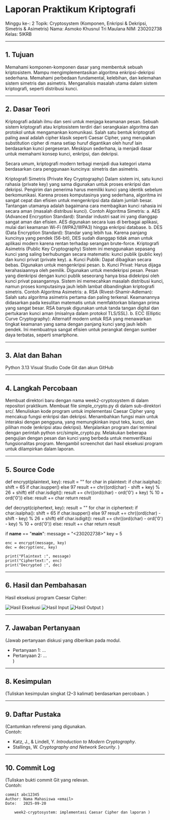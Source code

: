 # Laporan Praktikum Kriptografi

Minggu ke-: 2
Topik: Cryptosystem (Komponen, Enkripsi & Dekripsi, Simetris & Asimetris)
Nama: Asmoko Khusnul Tri Maulana
NIM: 230202738
Kelas: 5IKRB

---

## 1. Tujuan

Memahami komponen-komponen dasar yang membentuk sebuah kriptosistem.
Mampu mengimplementasikan algoritma enkripsi-dekripsi sederhana.
Memahami perbedaan fundamental, kelebihan, dan kelemahan sistem simetris dan asimetris.
Menganalisis masalah utama dalam sistem kriptografi, seperti distribusi kunci.

---

## 2. Dasar Teori

Kriptografi adalah ilmu dan seni untuk menjaga keamanan pesan. Sebuah sistem kriptografi atau kriptosistem terdiri dari serangkaian algoritma dan protokol untuk mengamankan komunikasi. Salah satu bentuk kriptografi paling awal adalah cipher klasik seperti Caesar Cipher, yang merupakan substitution cipher di mana setiap huruf digantikan oleh huruf lain berdasarkan kunci pergeseran. Meskipun sederhana, ia menjadi dasar untuk memahami konsep kunci, enkripsi, dan dekripsi.

Secara umum, kriptografi modern terbagi menjadi dua kategori utama berdasarkan cara penggunaan kuncinya: simetris dan asimetris.

Kriptografi Simetris (Private Key Cryptography)
Dalam sistem ini, satu kunci rahasia (private key) yang sama digunakan untuk proses enkripsi dan dekripsi. Pengirim dan penerima harus memiliki kunci yang identik sebelum berkomunikasi. Karena proses komputasinya yang sederhana, algoritma ini sangat cepat dan efisien untuk mengenkripsi data dalam jumlah besar. Tantangan utamanya adalah bagaimana cara membagikan kunci rahasia ini secara aman (masalah distribusi kunci).
Contoh Algoritma Simetris:
a. AES (Advanced Encryption Standard): Standar industri saat ini yang dianggap sangat aman dan efisien. AES digunakan secara luas di berbagai aplikasi, mulai dari keamanan Wi-Fi (WPA2/WPA3) hingga enkripsi database.
b. DES (Data Encryption Standard): Standar yang lebih tua. Karena panjang kuncinya yang pendek (56-bit), DES sudah dianggap tidak aman untuk aplikasi modern karena rentan terhadap serangan brute-force.
Kriptografi Asimetris (Public Key Cryptography)
Sistem ini menggunakan sepasang kunci yang saling berhubungan secara matematis: kunci publik (public key) dan kunci privat (private key).
a. Kunci Publik: Dapat dibagikan secara bebas. Digunakan untuk mengenkripsi pesan.
b. Kunci Privat: Harus dijaga kerahasiaannya oleh pemilik. Digunakan untuk mendekripsi pesan.
Pesan yang dienkripsi dengan kunci publik seseorang hanya bisa didekripsi oleh kunci privat pasangannya. Sistem ini memecahkan masalah distribusi kunci, namun proses komputasinya jauh lebih lambat dibandingkan kriptografi simetris.
Contoh Algoritma Asimetris:
a. RSA (Rivest-Shamir-Adleman): Salah satu algoritma asimetris pertama dan paling terkenal. Keamanannya didasarkan pada kesulitan matematis untuk memfaktorkan bilangan prima yang sangat besar. RSA banyak digunakan untuk tanda tangan digital dan pertukaran kunci aman (misalnya dalam protokol TLS/SSL).
b. ECC (Elliptic Curve Cryptography): Alternatif modern untuk RSA yang menawarkan tingkat keamanan yang sama dengan panjang kunci yang jauh lebih pendek. Ini membuatnya sangat efisien untuk perangkat dengan sumber daya terbatas, seperti smartphone.

---

## 3. Alat dan Bahan

Python 3.13
Visual Studio Code
Git dan akun GitHub

---

## 4. Langkah Percobaan

Membuat direktori baru dengan nama week2-cryptosystem di dalam repositori praktikum.
Membuat file simple_crypto.py di dalam sub-direktori src/.
Menuliskan kode program untuk implementasi Caesar Cipher yang mencakup fungsi enkripsi dan dekripsi.
Menambahkan fungsi main untuk interaksi dengan pengguna, yang memungkinkan input teks, kunci, dan pilihan mode (enkripsi atau dekripsi).
Menjalankan program dari terminal dengan perintah python src/simple_crypto.py.
Melakukan beberapa pengujian dengan pesan dan kunci yang berbeda untuk memverifikasi fungsionalitas program.
Mengambil screenchot dari hasil eksekusi program untuk dilampirkan dalam laporan.

---

## 5. Source Code

def encrypt(plaintext, key):
result = ""
for char in plaintext:
if char.isalpha():
shift = 65 if char.isupper() else 97
result += chr((ord(char) - shift + key) % 26 + shift)
elif char.isdigit():
result += chr((ord(char) - ord('0') + key) % 10 + ord('0'))
else:
result += char
return result

def decrypt(ciphertext, key):
result = ""
for char in ciphertext:
if char.isalpha():
shift = 65 if char.isupper() else 97
result += chr((ord(char) - shift - key) % 26 + shift)
elif char.isdigit():
result += chr((ord(char) - ord('0') - key) % 10 + ord('0'))
else:
result += char
return result

if **name** == "**main**":
message = "<230202738><Asmoko Khusnul Tri Maulana>"
key = 5

    enc = encrypt(message, key)
    dec = decrypt(enc, key)

    print("Plaintext :", message)
    print("Ciphertext:", enc)
    print("Decrypted :", dec)

---

## 6. Hasil dan Pembahasan

Hasil eksekusi program Caesar Cipher:

![Hasil Eksekusi](screenshots/output.png)
![Hasil Input](screenshots/input.png)
![Hasil Output](screenshots/output.png)
)

---

## 7. Jawaban Pertanyaan

(Jawab pertanyaan diskusi yang diberikan pada modul.

- Pertanyaan 1: …
- Pertanyaan 2: …  
  )

---

## 8. Kesimpulan

(Tuliskan kesimpulan singkat (2–3 kalimat) berdasarkan percobaan. )

---

## 9. Daftar Pustaka

(Cantumkan referensi yang digunakan.  
Contoh:

- Katz, J., & Lindell, Y. _Introduction to Modern Cryptography_.
- Stallings, W. _Cryptography and Network Security_. )

---

## 10. Commit Log

(Tuliskan bukti commit Git yang relevan.  
Contoh:

```
commit abc12345
Author: Nama Mahasiswa <email>
Date:   2025-09-20

    week2-cryptosystem: implementasi Caesar Cipher dan laporan )
```
